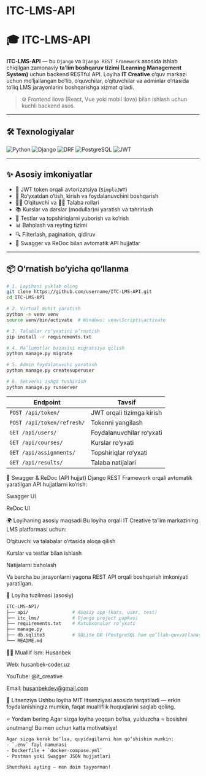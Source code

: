 # ITC-LMS-API

# 🎓 ITC-LMS-API

**ITC-LMS-API** — bu `Django` va `Django REST Framework` asosida ishlab chiqilgan zamonaviy **ta’lim boshqaruv tizimi (Learning Management System)** uchun backend RESTful API. Loyiha **IT Creative** o‘quv markazi uchun mo‘ljallangan bo‘lib, o‘quvchilar, o‘qituvchilar va adminlar o‘rtasida to‘liq LMS jarayonlarini boshqarishga xizmat qiladi.

> ⚙️ Frontend ilova (React, Vue yoki mobil ilova) bilan ishlash uchun kuchli backend asos.

---

## 🛠️ Texnologiyalar

![Python](https://img.shields.io/badge/Python-3.10-blue?style=for-the-badge&logo=python)
![Django](https://img.shields.io/badge/Django-3.2-darkgreen?style=for-the-badge&logo=django&logoColor=white)
![DRF](https://img.shields.io/badge/DRF-REST_Framework-red?style=for-the-badge)
![PostgreSQL](https://img.shields.io/badge/PostgreSQL-%23336791.svg?style=for-the-badge&logo=postgresql&logoColor=white)
![JWT](https://img.shields.io/badge/JWT-Authentication-orange?style=for-the-badge)

---

## ✨ Asosiy imkoniyatlar

- 🔐 JWT token orqali avtorizatsiya (`SimpleJWT`)
- 👥 Ro‘yxatdan o‘tish, kirish va foydalanuvchini boshqarish
- 🧑‍🏫 O‘qituvchi va 👨‍🎓 Talaba rollari
- 📚 Kurslar va darslar (modullar)ni yaratish va tahrirlash
- 📝 Testlar va topshiriqlarni yuborish va ko‘rish
- 📊 Baholash va reyting tizimi
- 🔍 Filterlash, pagination, qidiruv
- 📄 Swagger va ReDoc bilan avtomatik API hujjatlar

---

## 📦 O‘rnatish bo‘yicha qo‘llanma

```bash
# 1. Loyihani yuklab oling
git clone https://github.com/username/ITC-LMS-API.git
cd ITC-LMS-API

# 2. Virtual muhit yaratish
python -m venv venv
source venv/bin/activate  # Windows: venv\Scripts\activate

# 3. Talablar ro‘yxatini o‘rnatish
pip install -r requirements.txt

# 4. Ma’lumotlar bazasini migratsiya qilish
python manage.py migrate

# 5. Admin foydalanuvchi yaratish
python manage.py createsuperuser

# 6. Serverni ishga tushirish
python manage.py runserver
```
| Endpoint                   | Tavsif                    |
| -------------------------- | ------------------------- |
| `POST /api/token/`         | JWT orqali tizimga kirish |
| `POST /api/token/refresh/` | Tokenni yangilash         |
| `GET /api/users/`          | Foydalanuvchilar ro‘yxati |
| `GET /api/courses/`        | Kurslar ro‘yxati          |
| `GET /api/assignments/`    | Topshiriqlar ro‘yxati     |
| `GET /api/results/`        | Talaba natijalari         |



📄 Swagger & ReDoc (API hujjat)
Django REST Framework orqali avtomatik yaratilgan API hujjatlarni ko‘rish:

Swagger UI

ReDoc UI

🌍 Loyihaning asosiy maqsadi
Bu loyiha orqali IT Creative ta’lim markazining LMS platformasi uchun:

O‘qituvchi va talabalar o‘rtasida aloqa qilish

Kurslar va testlar bilan ishlash

Natijalarni baholash

Va barcha bu jarayonlarni yagona REST API orqali boshqarish imkoniyati yaratilgan.

📁 Loyiha tuzilmasi (asosiy)
```bash
ITC-LMS-API/
├── api/                # Asosiy app (kurs, user, test)
├── itc_lms/            # Django project papkasi
├── requirements.txt    # Kutubxonalar ro‘yxati
├── manage.py
├── db.sqlite3          # SQLite DB (PostgreSQL ham qo‘llab-quvvatlanadi)
└── README.md
```
👨‍💻 Muallif
Ism: Husanbek

Web: husanbek-coder.uz

YouTube: @it_creative

Email: husanbekdev@gmail.com

📜 Litsenziya
Ushbu loyiha MIT litsenziyasi asosida tarqatiladi — erkin foydalanishingiz mumkin, faqat mualliflik huquqlarini saqlab qoling.

⭐️ Yordam bering
Agar sizga loyiha yoqqan bo‘lsa, yulduzcha ⭐️ bosishni unutmang! Bu men uchun katta motivatsiya!


```bash
Agar sizga kerak bo‘lsa, quyidagilarni ham qo‘shishim mumkin:
- `.env` fayl namunasi
- Dockerfile + `docker-compose.yml`
- Postman yoki Swagger JSON hujjatlari

Shunchaki ayting — men doim tayyorman!
